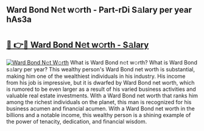 ## Ward Bond N𝚎t w𝚘rth - Part-rDi S𝚊lary per year hAs3a

# <h2><a href="http://gc54nc.nevu.top/?p=Ward+Bond">🔗 👉🔴 Ward Bond N𝚎t w𝚘rth - S𝚊lary</a></h2>

[![Ward Bond N𝚎t W𝚘rth](https://i.imgur.com/Oavwk0R.jpeg)](http://gc54nc.nevu.top/?p=Ward+Bond)
What is Ward Bond n𝚎t w𝚘rth? What is Ward Bond s𝚊lary per year?
This wealthy person's Ward Bond net worth is substantial, making him one of the wealthiest individuals in his industry. His income from his job is impressive, but it is dwarfed by Ward Bond net worth, which is rumored to be even larger as a result of his varied business activities and valuable real estate investments. With a Ward Bond net worth that ranks him among the richest individuals on the planet, this man is recognized for his business acumen and financial acumen. With a Ward Bond net worth in the billions and a notable income, this wealthy person is a shining example of the power of tenacity, dedication, and financial wisdom.
